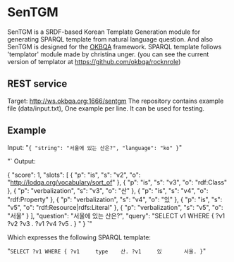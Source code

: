 # SenTGM
SenTGM is a SRDF-based Korean Template Generation module for generating SPARQL template from natural language question. 
And also SenTGM is designed for the [OKBQA](www.okbqa.org) framework.
SPARQL template follows 'templator' module made by christina unger. (you can see the current version of templator at https://github.com/okbqa/rocknrole)


## REST service
Target: http://ws.okbqa.org:1666/sentgm
The repository contains example file (data/input.txt), One example per line. It can be used for testing.

## Example
Input:
"`
{ "string": "서울에 있는 산은?", "language": "ko" }
`"


"`
Output:

{
  "score": 1,
  "slots": [
    {
      "p": "is",
      "s": "v2",
      "o": "<http://lodqa.org/vocabulary/sort_of>"
    },
    {
      "p": "is",
      "s": "v3",
      "o": "rdf:Class"
    },
    {
      "p": "verbalization",
      "s": "v3",
      "o": "산"
    },
    {
      "p": "is",
      "s": "v4",
      "o": "rdf:Property"
    },
    {
      "p": "verbalization",
      "s": "v4",
      "o": "있"
    },
    {
      "p": "is",
      "s": "v5",
      "o": "rdf:Resource|rdfs:Literal"
    },
    {
      "p": "verbalization",
      "s": "v5",
      "o": "서울"
    }
  ],
  "question": "서울에 있는 산은?",
  "query": "SELECT v1 WHERE { ?v1 ?v2 ?v3 . ?v1 ?v4 ?v5 . } "
}
`"

Which expresses the following SPARQL template:

"`
SELECT ?v1 WHERE {
	?v1 	type	산.
	?v1 	있   	서울.
}
`"